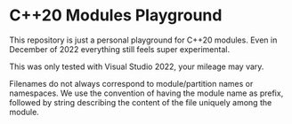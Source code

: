 # C++20 Modules Playground

This repository is just a personal playground for C++20 modules.
Even in December of 2022 everything still feels super experimental.

This was only tested with Visual Studio 2022, your mileage may vary.

Filenames do not always correspond to module/partition names or namespaces.
We use the convention of having the module name as prefix, followed by string describing the content of the file uniquely among the module.
